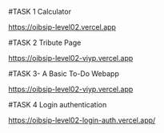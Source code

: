 #TASK 1 Calculator

https://oibsip-level02.vercel.app

#TASK 2 Tribute Page

https://oibsip-level02-viyp.vercel.app

#TASK 3- A Basic To-Do Webapp 

https://oibsip-level02-viyp.vercel.app

#TASK 4 Login authentication

https://oibsip-level02-login-auth.vercel.app/
